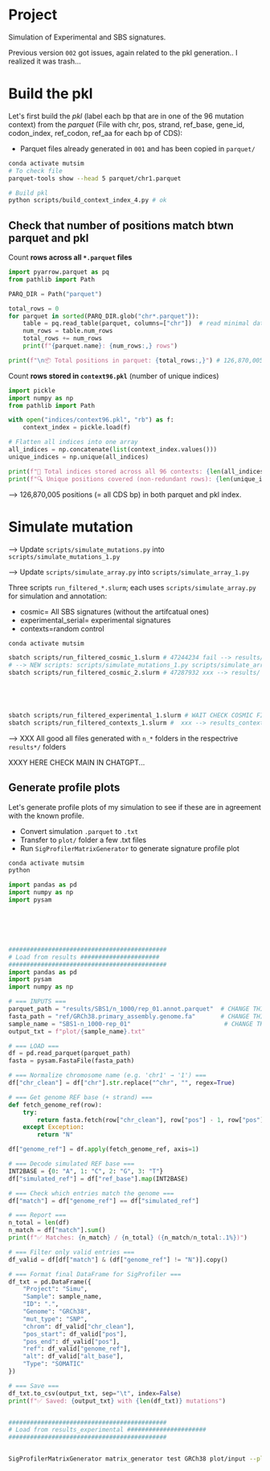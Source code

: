 # Project

Simulation of Experimental and SBS signatures.

Previous version `002` got issues, again related to the pkl generation.. I realized it was trash...





# Build the pkl 

Let's first build the *pkl* (label each bp that are in one of the 96 mutation context) from the *parquet* (File with chr, pos, strand, ref_base, gene_id, codon_index, ref_codon, ref_aa for each bp of CDS):
- Parquet files already generated in `001` and has been copied in `parquet/`


```bash
conda activate mutsim
# To check file
parquet-tools show --head 5 parquet/chr1.parquet 

# Build pkl
python scripts/build_context_index_4.py # ok
```



## Check that number of positions match btwn parquet and pkl


Count **rows across all `*.parquet` files**


```python
import pyarrow.parquet as pq
from pathlib import Path

PARQ_DIR = Path("parquet")  

total_rows = 0
for parquet in sorted(PARQ_DIR.glob("chr*.parquet")):
    table = pq.read_table(parquet, columns=["chr"])  # read minimal data
    num_rows = table.num_rows
    total_rows += num_rows
    print(f"{parquet.name}: {num_rows:,} rows")

print(f"\n📦 Total positions in parquet: {total_rows:,}") # 126,870,005
```


Count **rows stored in `context96.pkl`** (number of unique indices)


```python
import pickle
import numpy as np
from pathlib import Path

with open("indices/context96.pkl", "rb") as f:
    context_index = pickle.load(f)

# Flatten all indices into one array
all_indices = np.concatenate(list(context_index.values()))
unique_indices = np.unique(all_indices)

print(f"🧠 Total indices stored across all 96 contexts: {len(all_indices):,}") # 380,610,012
print(f"🔍 Unique positions covered (non-redundant rows): {len(unique_indices):,}") # 126,870,005
```

--> 126,870,005 positions (= all CDS bp) in both parquet and pkl index. 





# Simulate mutation

--> Update `scripts/simulate_mutations.py` into `scripts/simulate_mutations_1.py`

--> Update `scripts/simulate_array.py` into `scripts/simulate_array_1.py`

Three scripts `run_filtered_*.slurm`; each uses `scripts/simulate_array.py` for simulation and annotation:
- cosmic= All SBS signatures (without the artifcatual ones)
- experimental_serial= experimental signatures
- contexts=random control



```bash
conda activate mutsim

sbatch scripts/run_filtered_cosmic_1.slurm # 47244234 fail --> results/
# --> NEW scripts: scripts/simulate_mutations_1.py scripts/simulate_array_1.py
sbatch scripts/run_filtered_cosmic_2.slurm # 47287932 xxx --> results/





sbatch scripts/run_filtered_experimental_1.slurm # WAIT CHECK COSMIC FIRST xxx --> results_experimental/
sbatch scripts/run_filtered_contexts_1.slurm #  xxx --> results_contexts/


```

--> XXX All good all files generated with `n_*` folders in the respectrive `results*/` folders



XXXY HERE CHECK MAIN IN CHATGPT...




## Generate profile plots


Let's generate profile plots of my simulation to see if these are in agreement with the known profile.

- Convert simulation `.parquet` to `.txt`
- Transfer to `plot/` folder a few .txt files
- Run `SigProfilerMatrixGenerator` to generate signature profile plot 


```bash
conda activate mutsim
python
```
```python
import pandas as pd
import numpy as np
import pysam






############################################
# Load from results ######################
############################################
import pandas as pd
import pysam
import numpy as np

# === INPUTS ===
parquet_path = "results/SBS1/n_1000/rep_01.annot.parquet"  # CHANGE THIS
fasta_path = "ref/GRCh38.primary_assembly.genome.fa"       # CHANGE THIS
sample_name = "SBS1-n_1000-rep_01"                          # CHANGE THIS
output_txt = f"plot/{sample_name}.txt"

# === LOAD ===
df = pd.read_parquet(parquet_path)
fasta = pysam.FastaFile(fasta_path)

# === Normalize chromosome name (e.g. 'chr1' → '1') ===
df["chr_clean"] = df["chr"].str.replace("^chr", "", regex=True)

# === Get genome REF base (+ strand) ===
def fetch_genome_ref(row):
    try:
        return fasta.fetch(row["chr_clean"], row["pos"] - 1, row["pos"]).upper()
    except Exception:
        return "N"

df["genome_ref"] = df.apply(fetch_genome_ref, axis=1)

# === Decode simulated REF base ===
INT2BASE = {0: "A", 1: "C", 2: "G", 3: "T"}
df["simulated_ref"] = df["ref_base"].map(INT2BASE)

# === Check which entries match the genome ===
df["match"] = df["genome_ref"] == df["simulated_ref"]

# === Report ===
n_total = len(df)
n_match = df["match"].sum()
print(f"✅ Matches: {n_match} / {n_total} ({n_match/n_total:.1%})")

# === Filter only valid entries ===
df_valid = df[df["match"] & (df["genome_ref"] != "N")].copy()

# === Format final DataFrame for SigProfiler ===
df_txt = pd.DataFrame({
    "Project": "Simu",
    "Sample": sample_name,
    "ID": ".",
    "Genome": "GRCh38",
    "mut_type": "SNP",
    "chrom": df_valid["chr_clean"],
    "pos_start": df_valid["pos"],
    "pos_end": df_valid["pos"],
    "ref": df_valid["genome_ref"],
    "alt": df_valid["alt_base"],
    "Type": "SOMATIC"
})

# === Save ===
df_txt.to_csv(output_txt, sep="\t", index=False)
print(f"✅ Saved: {output_txt} with {len(df_txt)} mutations")


############################################
# Load from results_experimental ######################
############################################



```



```bash
SigProfilerMatrixGenerator matrix_generator test GRCh38 plot/input --plot=TRUE


```


